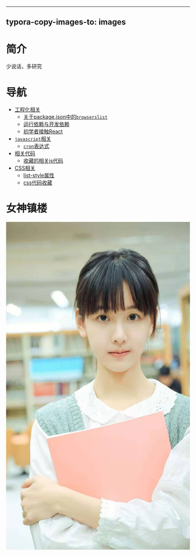 <!--
 * @Author: 24min
 * @Date: 2019-11-21 20:37:31
 * @LastEditors: 24min
 * @LastEditTime: 2021-12-06 21:50:45
 * @FilePath: \Document\README.md
 * @note: If it ain't broke, don't fix it.🍤
 * @Description: to bo continued...
-->
---
typora-copy-images-to: images
---

# 简介

少说话，多研究   

# 导航

- [工程化相关](vue/README.md)
  - [关于package.json中的`browserslist`](vue/borwerlist.md)
  - [运行依赖与开发依赖](vue/dependencies.md)
  - [初学者接触React](vue/learnReact.md)
- [`javascript`相关](js/README.md)
  - [`cron`表达式](js/cron.md)
- [相关代码](code/README.md)
  - [收藏的相关js代码](code/js.md)
- [CSS相关](css/README.md)
  - [list-style属性](css/list-style.md)
  - [css代码收藏](css/csscode.md)

# 女神镇楼

![cdl](images/cdl.jpg)

